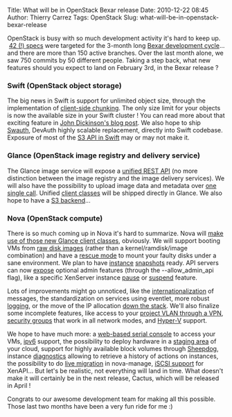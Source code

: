 Title: What will be in OpenStack Bexar release
Date: 2010-12-22 08:45
Author: Thierry Carrez
Tags: OpenStack
Slug: what-will-be-in-openstack-bexar-release

OpenStack is busy with so much development activity it's hard to keep
up.  [42 (!) specs](http://wiki.openstack.org/releasestatus/) were
targeted for the 3-month long [Bexar development
cycle](http://wiki.openstack.org/BexarReleaseSchedule)... and there are
more than 150 active branches. Over the last month alone, we saw 750
commits by 50 different people. Taking a step back, what new features
should you expect to land on February 3rd, in the Bexar release ?

### Swift (OpenStack object storage)

The big news in Swift is support for unlimited object size, through the
implementation of [client-side
chunking](https://blueprints.launchpad.net/swift/+spec/bexar-client-side-chunking).
The only size limit for your objects is now the available size in your
Swift cluster ! You can read more about that exciting feature in [John
Dickinson's blog
post](http://programmerthoughts.com/programming/the-story-of-an-openstack-feature/).
We also hope to ship
[Swauth](https://blueprints.launchpad.net/swift/+spec/bexar-swauth),
DevAuth highly scalable replacement, directly into Swift codebase.
Exposure of most of the [S3 API in
Swift](https://blueprints.launchpad.net/swift/+spec/bexar-s3api) may or
may not make it.

### Glance (OpenStack image registry and delivery service)

The Glance image service will expose a [unified REST
API](https://blueprints.launchpad.net/glance/+spec/unified-api) (no more
distinction between the image registry and the image delivery services).
We will also have the possibility to upload image data and metadata over
[one single
call](https://blueprints.launchpad.net/glance/+spec/api-add-image).
Unified [client
classes](https://blueprints.launchpad.net/glance/+spec/clients) will be
shipped directly in Glance. We also hope to have a [S3
backend](https://blueprints.launchpad.net/glance/+spec/teller-s3-backend)...

### Nova (OpenStack compute)

There is so much coming up in Nova it's hard to summarize. Nova will
[make use of those new Glance client
classes](https://blueprints.launchpad.net/nova/+spec/image-service-use-glance-clients),
obviously. We will support booting VMs from [raw disk
images](https://blueprints.launchpad.net/nova/+spec/raw-disk-images)
(rather than a kernel/ramdisk/image combination) and have a [rescue
mode](https://blueprints.launchpad.net/nova/+spec/rescue-mode) to mount
your faulty disks under a sane environment. We plan to have
[instance](https://blueprints.launchpad.net/nova/+spec/xs-snapshots)
[snapshots](https://blueprints.launchpad.net/nova/+spec/snapshot-instance)
ready. API servers can now
[expose](https://blueprints.launchpad.net/nova/+spec/admin-only-api)
optional admin features (through the --allow\_admin\_api flag), like a
specific XenServer instance
[pause](https://blueprints.launchpad.net/nova/+spec/xs-pause) or
[suspend](https://blueprints.launchpad.net/nova/+spec/xs-suspend)
feature.

Lots of improvements might go unnoticed, like the
[internationalization](https://blueprints.launchpad.net/nova/+spec/i18n-support)
of messages, the standardization on services using eventlet, more robust
[logging](https://blueprints.launchpad.net/nova/+spec/audit-logging),
or the move of the IP allocation [down the
stack](https://blueprints.launchpad.net/nova/+spec/move-ip-allocation).
We'll also finalize some incomplete features, like access to your
[project VLAN through a
VPN](https://blueprints.launchpad.net/nova/+spec/project-vpn), [security
groups](https://blueprints.launchpad.net/nova/+spec/bexar-iptables-security-groups)
that work in all network modes, and
[Hyper-V](https://blueprints.launchpad.net/nova/+spec/austin-microsoft-hyper-v-support)
support.

We hope to have much more: a [web-based serial
console](https://blueprints.launchpad.net/nova/+spec/web-based-serial-console)
to access your VMs,
[ipv6](https://blueprints.launchpad.net/nova/+spec/ipv6-support)
support, the possibility to deploy hardware in a [staging
area](https://blueprints.launchpad.net/nova/+spec/hardware-staging) of
your cloud, support for highly available block volumes through
[Sheepdog](https://blueprints.launchpad.net/nova/+spec/sheepdog-support),
instance
[diagnostics](https://blueprints.launchpad.net/nova/+spec/diagnostics-per-instance)
allowing to retrieve a history of actions on instances, the possibility
to do [live
migration](https://blueprints.launchpad.net/nova/+spec/bexar-migration-live)
in nova-manage, [iSCSI
support](https://blueprints.launchpad.net/nova/+spec/bexar-iscsi-support-xenapi)
for XenAPI... But let's be realistic, not everything will land in time.
What doesn't make it will certainly be in the next release, Cactus,
which will be released in April !

Congrats to our awesome development team for making all this possible.
Those last two months have been a very fun ride for me :)
